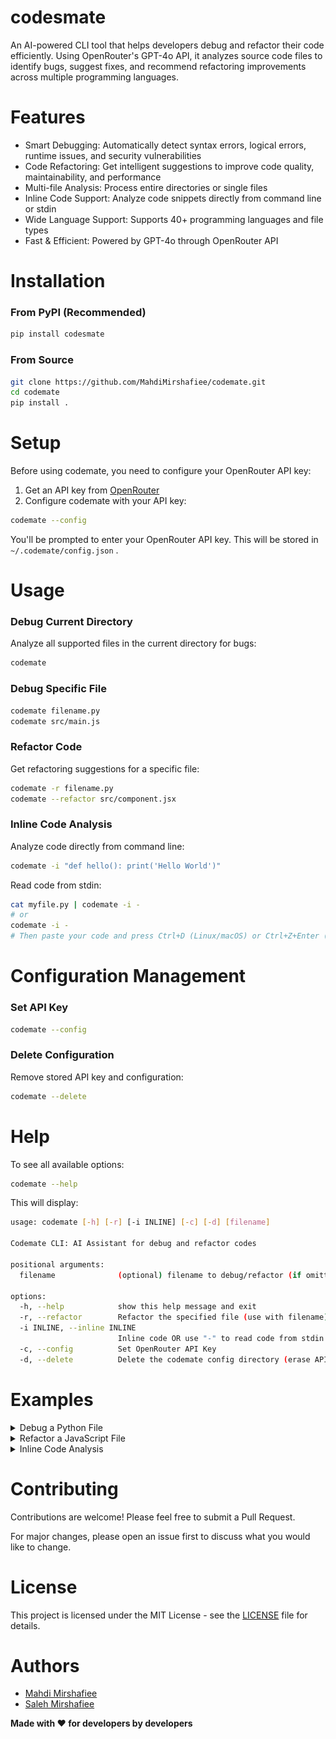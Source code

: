 # codesmate
An AI-powered CLI tool that helps developers debug and refactor their code efficiently. Using OpenRouter's GPT-4o API, it analyzes source code files to identify bugs, suggest fixes, and recommend refactoring improvements across multiple programming languages.

# Features
- Smart Debugging: Automatically detect syntax errors, logical errors, runtime issues, and security vulnerabilities
- Code Refactoring: Get intelligent suggestions to improve code quality, maintainability, and performance
- Multi-file Analysis: Process entire directories or single files
- Inline Code Support: Analyze code snippets directly from command line or stdin
- Wide Language Support: Supports 40+ programming languages and file types
- Fast & Efficient: Powered by GPT-4o through OpenRouter API

# Installation
### From PyPI (Recommended)
```bash
pip install codesmate
```
### From Source
```bash
git clone https://github.com/MahdiMirshafiee/codemate.git
cd codemate
pip install .
```

# Setup
Before using codemate, you need to configure your OpenRouter API key:
1. Get an API key from [OpenRouter](https://openrouter.ai/)
2. Configure codemate with your API key:
```bash
codemate --config
```
You'll be prompted to enter your OpenRouter API key. This will be stored in `~/.codemate/config.json` .

# Usage
### Debug Current Directory
Analyze all supported files in the current directory for bugs:
```bash
codemate
```
### Debug Specific File
```bash
codemate filename.py
codemate src/main.js
```
### Refactor Code
Get refactoring suggestions for a specific file:
```bash
codemate -r filename.py
codemate --refactor src/component.jsx
```
### Inline Code Analysis
Analyze code directly from command line:
```bash
codemate -i "def hello(): print('Hello World')"
```
Read code from stdin:
```bash
cat myfile.py | codemate -i -
# or
codemate -i -
# Then paste your code and press Ctrl+D (Linux/macOS) or Ctrl+Z+Enter (Windows)
```

# Configuration Management
### Set API Key
```bash
codemate --config
```
### Delete Configuration
Remove stored API key and configuration:
```bash
codemate --delete
```

# Help
To see all available options:
```bash
codemate --help
```
This will display:
```bash
usage: codemate [-h] [-r] [-i INLINE] [-c] [-d] [filename]

Codemate CLI: AI Assistant for debug and refactor codes

positional arguments:
  filename              (optional) filename to debug/refactor (if omitted, debug current dir)

options:
  -h, --help            show this help message and exit
  -r, --refactor        Refactor the specified file (use with filename)
  -i INLINE, --inline INLINE
                        Inline code OR use "-" to read code from stdin
  -c, --config          Set OpenRouter API Key
  -d, --delete          Delete the codemate config directory (erase API key)
```

# Examples
<details>
<summary>Debug a Python File</summary>

![Debug a Python File](https://raw.githubusercontent.com/MahdiMirshafiee/codemate/main/pics/debug.png)
</details>

<details>
<summary>Refactor a JavaScript File</summary>

![Refactor a JavaScript File](https://raw.githubusercontent.com/MahdiMirshafiee/codemate/main/pics/refactor.png)
</details>

<details>
<summary>Inline Code Analysis</summary>

![Inline Code Analysis](https://raw.githubusercontent.com/MahdiMirshafiee/codemate/main/pics/inline.png)
</details>

# Contributing
Contributions are welcome! Please feel free to submit a Pull Request.

For major changes, please open an issue first to discuss what you would like to change.

# License
This project is licensed under the MIT License - see the [LICENSE](./LICENSE) file for details.

# Authors
- [Mahdi Mirshafiee](https://github.com/MahdiMirshafiee)
- [Saleh Mirshafiee](https://github.com/SalehMirshafiee)

**Made with ❤️ for developers by developers**
